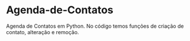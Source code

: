 # Agenda-de-Contatos
Agenda de Contatos em Python.
No código temos funções de criação de contato, alteração e remoção.

